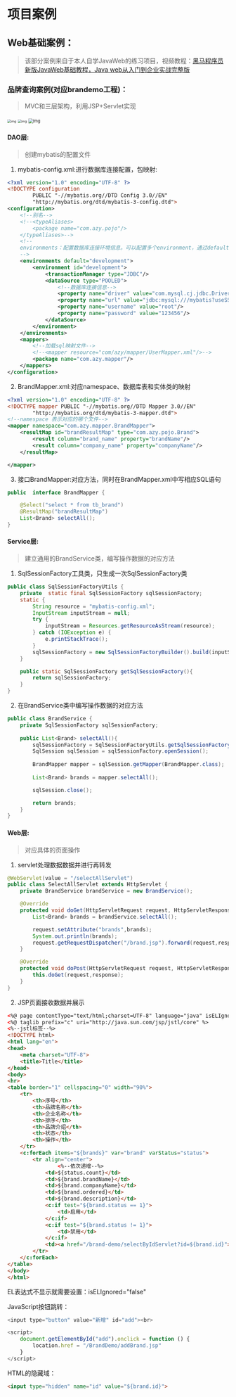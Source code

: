 # 项目案例

## Web基础案例：

> 该部分案例来自于本人自学JavaWeb的练习项目，视频教程：[黑马程序员新版JavaWeb基础教程，Java web从入门到企业实战完整版](https://www.bilibili.com/video/BV1Qf4y1T7Hx/?p=1)

### 品牌查询案例(对应brandemo工程)：

>
> MVC和三层架构，利用JSP+Servlet实现

<img src="images/AgAAEZWSxKAItNueI_5NpZT6o4XGWrMV.png" alt="img" style="zoom:50%;" />

<img src="images/AgAAEZWSxKDyFTciphdLZ791FqflM9_W.png" alt="img" style="zoom: 50%;" />

<img src="images/AgAAEZWSxKBbKJ9IAphJQKmeorx_ulBr.png" alt="img" style="zoom:67%;" />

#### DAO层:

> 创建mybatis的配置文件

1. mybatis-config.xml:进行数据库连接配置，包映射:

```xml
<?xml version="1.0" encoding="UTF-8" ?>
<!DOCTYPE configuration
        PUBLIC "-//mybatis.org//DTD Config 3.0//EN"
        "http://mybatis.org/dtd/mybatis-3-config.dtd">
<configuration>
    <!--别名-->
    <!--<typeAliases>
        <package name="com.azy.pojo"/>
    </typeAliases>-->
    <!--
    environments：配置数据库连接环境信息。可以配置多个environment，通过default属性切换不同的environment
    -->
    <environments default="development">
        <environment id="development">
            <transactionManager type="JDBC"/>
            <dataSource type="POOLED">
                <!--数据库连接信息-->
                <property name="driver" value="com.mysql.cj.jdbc.Driver"/>
                <property name="url" value="jdbc:mysql:///mybatis?useSSL=false&amp;serverTimezone=GMT%2B8"/>
                <property name="username" value="root"/>
                <property name="password" value="123456"/>
            </dataSource>
        </environment>
    </environments>
    <mappers>
        <!--加载sql映射文件-->
        <!--<mapper resource="com/azy/mapper/UserMapper.xml"/>-->
        <package name="com.azy.mapper"/>
    </mappers>
</configuration>
```

2. BrandMapper.xml:对应namespace、数据库表和实体类的映射



```xml
<?xml version="1.0" encoding="UTF-8" ?>
<!DOCTYPE mapper PUBLIC "-//mybatis.org//DTD Mapper 3.0//EN"
        "http://mybatis.org/dtd/mybatis-3-mapper.dtd">
<!--namespace 表示对应的哪个文件-->
<mapper namespace="com.azy.mapper.BrandMapper">
    <resultMap id="brandResultMap" type="com.azy.pojo.Brand">
        <result column="brand_name" property="brandName"/>
        <result column="company_name" property="companyName"/>
    </resultMap>

</mapper>
```

3. 接口BrandMapper:对应方法，同时在BrandMapper.xml中写相应SQL语句



```java
public  interface BrandMapper {

    @Select("select * from tb_brand")
    @ResultMap("brandResultMap")
    List<Brand> selectAll();
}
```

#### Service层:

> 建立通用的BrandService类，编写操作数据的对应方法

1. SqlSessionFactory工具类，只生成一次SqlSessionFactory类

```java
public class SqlSessionFactoryUtils {
    private  static final SqlSessionFactory sqlSessionFactory;
    static {
        String resource = "mybatis-config.xml";
        InputStream inputStream = null;
        try {
            inputStream = Resources.getResourceAsStream(resource);
        } catch (IOException e) {
            e.printStackTrace();
        }
        sqlSessionFactory = new SqlSessionFactoryBuilder().build(inputStream);
    }

    public static SqlSessionFactory getSqlSessionFactory(){
        return sqlSessionFactory;
    }
}
```

2. 在BrandService类中编写操作数据的对应方法

```java
public class BrandService {
    private SqlSessionFactory sqlSessionFactory;
    
    public List<Brand> selectAll(){
        sqlSessionFactory = SqlSessionFactoryUtils.getSqlSessionFactory();
        SqlSession sqlSession = sqlSessionFactory.openSession();
        
        BrandMapper mapper = sqlSession.getMapper(BrandMapper.class);
        
        List<Brand> brands = mapper.selectAll();

        sqlSession.close();

        return brands;
    }
}
```

#### Web层:

> 对应具体的页面操作

1. servlet处理数据数据并进行再转发

```java
@WebServlet(value = "/selectAllServlet")
public class SelectAllServlet extends HttpServlet {
    private BrandService brandService = new BrandService();

    @Override
    protected void doGet(HttpServletRequest request, HttpServletResponse response) throws ServletException, IOException {
        List<Brand> brands = brandService.selectAll();

        request.setAttribute("brands",brands);
        System.out.println(brands);
        request.getRequestDispatcher("/brand.jsp").forward(request,response);
    }

    @Override
    protected void doPost(HttpServletRequest request, HttpServletResponse response) throws ServletException, IOException {
        this.doGet(request,response);
    }
}
```

2. JSP页面接收数据并展示

```html
<%@ page contentType="text/html;charset=UTF-8" language="java" isELIgnored="false"%>
<%@ taglib prefix="c" uri="http://java.sun.com/jsp/jstl/core" %>
<%--jstl标签--%>
<!DOCTYPE html>
<html lang="en">
<head>
    <meta charset="UTF-8">
    <title>Title</title>
</head>
<body>
<hr>
<table border="1" cellspacing="0" width="90%">
    <tr>
        <th>序号</th>
        <th>品牌名称</th>
        <th>企业名称</th>
        <th>排序</th>
        <th>品牌介绍</th>
        <th>状态</th>
        <th>操作</th>
    </tr>
    <c:forEach items="${brands}" var="brand" varStatus="status">
        <tr align="center">
                <%--依次递增--%>
            <td>${status.count}</td>
            <td>${brand.brandName}</td>
            <td>${brand.companyName}</td>
            <td>${brand.ordered}</td>
            <td>${brand.description}</td>
            <c:if test="${brand.status == 1}">
                <td>启用</td>
            </c:if>
            <c:if test="${brand.status != 1}">
                <td>禁用</td>
            </c:if>
            <td><a href="/brand-demo/selectByIdServlet?id=${brand.id}">修改</a> <a href="#">删除</a></td>
        </tr>
    </c:forEach>
</table>
</body>
</html>
```

EL表达式不显示就需要设置：isELIgnored="false"



JavaScript按钮跳转：

```javascript
<input type="button" value="新增" id="add"><br>

<script>
    document.getElementById("add").onclick = function () {
        location.href = "/BrandDemo/addBrand.jsp"
    }
</script>
```

HTML的隐藏域：

```html
<input type="hidden" name="id" value="${brand.id}">
```
